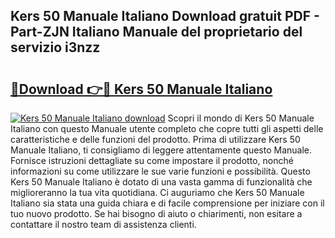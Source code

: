 ## Kers 50 Manuale Italiano Download gratuit PDF - Part-ZJN Italiano Manuale del proprietario del servizio i3nzz

# <h2><a href="http://dfgd5f.blite.top/?on=Kers+50+Manuale+Italiano">🔗Download 👉🔴 Kers 50 Manuale Italiano</a></h2>

[![Kers 50 Manuale Italiano download](https://i.imgur.com/lujVjoI.png)](http://dfgd5f.blite.top/?on=Kers+50+Manuale+Italiano)
Scopri il mondo di Kers 50 Manuale Italiano con questo Manuale utente completo che copre tutti gli aspetti delle caratteristiche e delle funzioni del prodotto. Prima di utilizzare Kers 50 Manuale Italiano, ti consigliamo di leggere attentamente questo Manuale. Fornisce istruzioni dettagliate su come impostare il prodotto, nonché informazioni su come utilizzare le sue varie funzioni e possibilità. Questo Kers 50 Manuale Italiano è dotato di una vasta gamma di funzionalità che miglioreranno la tua vita quotidiana. Ci auguriamo che Kers 50 Manuale Italiano sia stata una guida chiara e di facile comprensione per iniziare con il tuo nuovo prodotto. Se hai bisogno di aiuto o chiarimenti, non esitare a contattare il nostro team di assistenza clienti.
